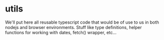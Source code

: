 # utils
We'll put here all reusable typescript code that would be of use to us in both nodejs and browser environments. Stuff like type definitions, helper functions for working with dates, fetch() wrapper, etc...
